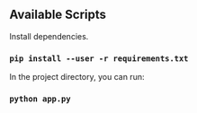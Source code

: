 ## Available Scripts

Install dependencies.

### `pip install --user -r requirements.txt`

In the project directory, you can run:

### `python app.py`
